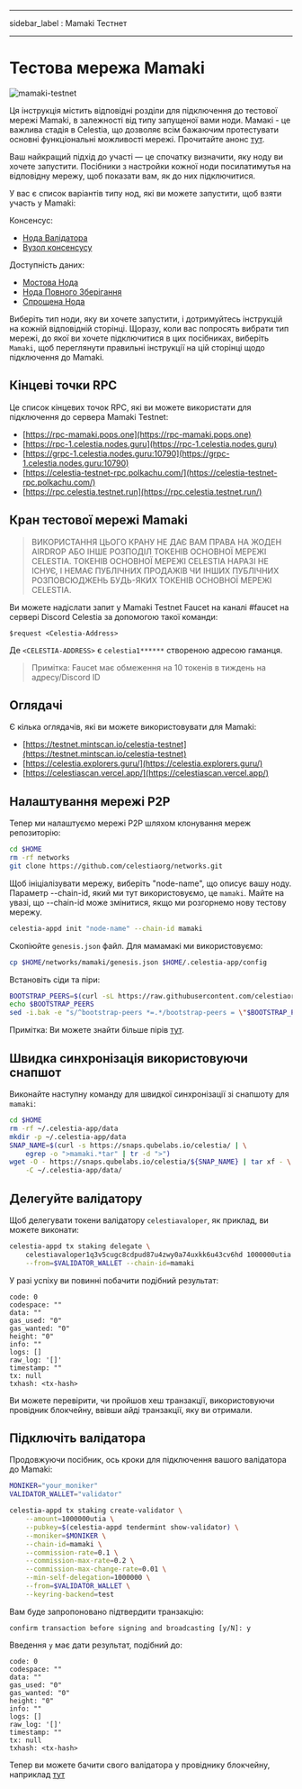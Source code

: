 - - -
sidebar_label : Mamaki Тестнет
- - -

# Тестова мережа Mamaki
<!-- markdownlint-disable MD013 -->

![mamaki-testnet](/img/mamaki.png)

Ця інструкція містить відповідні розділи для підключення до тестової мережі Mamaki, в залежності від типу запущеної вами ноди. Мамакі - це важлива стадія в Celestia, що дозволяє всім бажаючим протестувати основні функціональні можливості мережі. Прочитайте анонс [тут](https://blog.celestia.org/celestia-testnet-introduces-alpha-data-availability-api/).

Ваш найкращий підхід до участі — це спочатку визначити, яку ноду ви хочете запустити. Посібники з настройки кожної ноди посилатимутья на відповідну мережу, щоб показати вам, як до них підключитися.

У вас є список варіантів типу нод, які ви можете запустити, щоб взяти участь у Mamaki:

Консенсус:

* [Нода Валідатора](./validator-node.md)
* [Вузол консенсусу](./consensus-full-node.md)

Доступність даних:

* [Мостова Нода](./bridge-node.md)
* [Нода Повного Зберігання](./full-storage-node.md)
* [Спрощена Нода](./light-node.md)

Виберіть тип ноди, яку ви хочете запустити, і дотримуйтесь інструкцій на кожній відповідній сторінці. Щоразу, коли вас попросять вибрати тип мережі, до якої ви хочете підключитися в цих посібниках, виберіть `Mamaki`, щоб переглянути правильні інструкції на цій сторінці щодо підключення до Mamaki.

## Кінцеві точки RPC

Це список кінцевих точок RPC, які ви можете використати для підключення до сервера Mamaki Testnet:

* [https://rpc-mamaki.pops.one](https://rpc-mamaki.pops.one)
* [https://rpc-1.celestia.nodes.guru](https://rpc-1.celestia.nodes.guru)
* [https://grpc-1.celestia.nodes.guru:10790](https://grpc-1.celestia.nodes.guru:10790)
* [https://celestia-testnet-rpc.polkachu.com/](https://celestia-testnet-rpc.polkachu.com/)
* [https://rpc.celestia.testnet.run](https://rpc.celestia.testnet.run/)

## Кран тестової мережі Mamaki

> ВИКОРИСТАННЯ ЦЬОГО КРАНУ НЕ ДАЄ ВАМ ПРАВА НА ЖОДЕН AIRDROP АБО ІНШЕ РОЗПОДІЛ ТОКЕНІВ ОСНОВНОЇ МЕРЕЖІ CELESTIA. ТОКЕНІВ ОСНОВНОЇ МЕРЕЖІ CELESTIA НАРАЗІ НЕ ІСНУЄ, І НЕМАЄ ПУБЛІЧНИХ ПРОДАЖІВ ЧИ ІНШИХ ПУБЛІЧНИХ РОЗПОВСЮДЖЕНЬ БУДЬ-ЯКИХ ТОКЕНІВ ОСНОВНОЇ МЕРЕЖІ CELESTIA.

Ви можете надіслати запит у Mamaki Testnet Faucet на каналі #faucet на сервері Discord Celestia за допомогою такої команди:

```text
$request <Celestia-Address>
```

Де `<CELESTIA-ADDRESS>` є `celestia1******` створеною адресою гаманця.

> Примітка: Faucet має обмеження на 10 токенів в тиждень на адресу/Discord ID

## Оглядачі

Є кілька оглядачів, які ви можете використовувати для Mamaki:

* [https://testnet.mintscan.io/celestia-testnet](https://testnet.mintscan.io/celestia-testnet)
* [https://celestia.explorers.guru/](https://celestia.explorers.guru/)
* [https://celestiascan.vercel.app/](https://celestiascan.vercel.app/)

## Налаштування мережі P2P

Тепер ми налаштуємо мережі P2P шляхом клонування мереж репозиторію:

```sh
cd $HOME
rm -rf networks
git clone https://github.com/celestiaorg/networks.git
```

Щоб ініціалізувати мережу, виберіть "node-name", що описує вашу ноду. Параметр --chain-id, який ми тут використовуємо, це `mamaki`. Майте на увазі, що --chain-id може змінитися, якщо ми розгорнемо нову тестову мережу.

```sh
celestia-appd init "node-name" --chain-id mamaki
```

Скопіюйте `genesis.json` файл. Для мамамакі ми використовуємо:

```sh
cp $HOME/networks/mamaki/genesis.json $HOME/.celestia-app/config
```

Встановіть сіди та піри:

```sh
BOOTSTRAP_PEERS=$(curl -sL https://raw.githubusercontent.com/celestiaorg/networks/master/mamaki/bootstrap-peers.txt | tr -d '\n')
echo $BOOTSTRAP_PEERS
sed -i.bak -e "s/^bootstrap-peers *=.*/bootstrap-peers = \"$BOOTSTRAP_PEERS\"/" $HOME/.celestia-app/config/config.toml

```

Примітка: Ви можете знайти більше пірів [тут](https://github.com/celestiaorg/networks/blob/master/mamaki/peers.txt).

## Швидка синхронізація використовуючи снапшот

Виконайте наступну команду для швидкої синхронізації зі снапшоту для `mamaki`:

```sh
cd $HOME
rm -rf ~/.celestia-app/data
mkdir -p ~/.celestia-app/data
SNAP_NAME=$(curl -s https://snaps.qubelabs.io/celestia/ | \
    egrep -o ">mamaki.*tar" | tr -d ">")
wget -O - https://snaps.qubelabs.io/celestia/${SNAP_NAME} | tar xf - \
    -C ~/.celestia-app/data/
```

## Делегуйте валідатору

Щоб делегувати токени валідатору `celestiavaloper`, як приклад, ви можете виконати:

```sh
celestia-appd tx staking delegate \
    celestiavaloper1q3v5cugc8cdpud87u4zwy0a74uxkk6u43cv6hd 1000000utia \
    --from=$VALIDATOR_WALLET --chain-id=mamaki
```

У разі успіху ви повинні побачити подібний результат:

```console
code: 0
codespace: ""
data: ""
gas_used: "0"
gas_wanted: "0"
height: "0"
info: ""
logs: []
raw_log: '[]'
timestamp: ""
tx: null
txhash: <tx-hash>
```

Ви можете перевірити, чи пройшов хеш транзакції, використовуючи провідник блокчейну, ввівши айді транзакції, яку ви отримали.

## Підключіть валідатора

Продовжуючи посібник, ось кроки для підключення вашого валідатора до Mamaki:

```sh
MONIKER="your_moniker"
VALIDATOR_WALLET="validator"

celestia-appd tx staking create-validator \
    --amount=1000000utia \
    --pubkey=$(celestia-appd tendermint show-validator) \
    --moniker=$MONIKER \
    --chain-id=mamaki \
    --commission-rate=0.1 \
    --commission-max-rate=0.2 \
    --commission-max-change-rate=0.01 \
    --min-self-delegation=1000000 \
    --from=$VALIDATOR_WALLET \
    --keyring-backend=test
```

Вам буде запропоновано підтвердити транзакцію:

```console
confirm transaction before signing and broadcasting [y/N]: y
```

Введення `y` має дати результат, подібний до:

```console
code: 0
codespace: ""
data: ""
gas_used: "0"
gas_wanted: "0"
height: "0"
info: ""
logs: []
raw_log: '[]'
timestamp: ""
tx: null
txhash: <tx-hash>
```

Тепер ви можете бачити свого валідатора у провіднику блокчейну, наприклад [тут](https://celestia.explorers.guru/)

